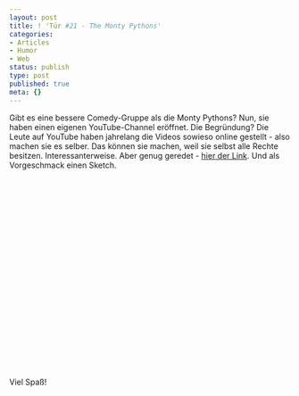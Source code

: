```yaml
---
layout: post
title: ! 'Tür #21 - The Monty Pythons'
categories:
- Articles
- Humor
- Web
status: publish
type: post
published: true
meta: {}
---
```

Gibt es eine bessere Comedy-Gruppe als die Monty Pythons? Nun, sie haben einen eigenen YouTube-Channel eröffnet. Die Begründung? Die Leute auf YouTube haben jahrelang die Videos sowieso online gestellt - also machen sie es selber. Das können sie machen, weil sie selbst alle Rechte besitzen. Interessanterweise. Aber genug geredet - <a href="http://www.youtube.com/montypython">hier der Link</a>. Und als Vorgeschmack einen Sketch.

<object width="425" height="344"><param name="movie" value="http://www.youtube.com/v/9ZlBUglE6Hc&hl=en&fs=1"></param><param name="allowFullScreen" value="true"></param><param name="allowscriptaccess" value="always"></param><embed src="http://www.youtube.com/v/9ZlBUglE6Hc&hl=en&fs=1" type="application/x-shockwave-flash" allowscriptaccess="always" allowfullscreen="true" width="425" height="344"></embed></object>

Viel Spaß!


